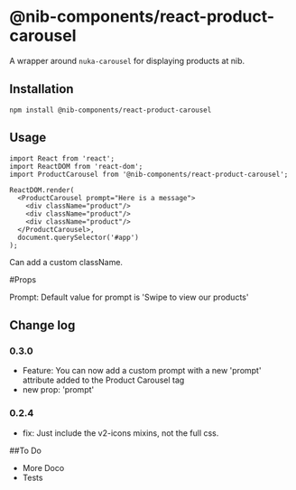 # @nib-components/react-product-carousel

A wrapper around `nuka-carousel` for displaying products at nib.

## Installation

    npm install @nib-components/react-product-carousel

## Usage

    import React from 'react';
    import ReactDOM from 'react-dom';
    import ProductCarousel from '@nib-components/react-product-carousel';

    ReactDOM.render(
      <ProductCarousel prompt="Here is a message">
        <div className="product"/>
        <div className="product"/>
        <div className="product"/>
      </ProductCarousel>,
      document.querySelector('#app')
    );

Can add a custom className.

#Props

Prompt: Default value for prompt is 'Swipe to view our products'

## Change log

### 0.3.0

- Feature: You can now add a custom prompt with a new 'prompt' attribute added to the Product Carousel tag
- new prop: 'prompt'

### 0.2.4

- fix: Just include the v2-icons mixins, not the full css.

##To Do

 - More Doco
 - Tests
